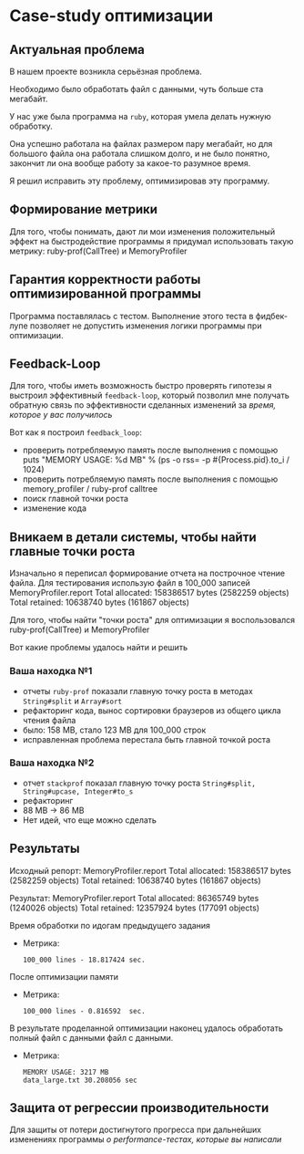 # Case-study оптимизации

## Актуальная проблема
В нашем проекте возникла серьёзная проблема.

Необходимо было обработать файл с данными, чуть больше ста мегабайт.

У нас уже была программа на `ruby`, которая умела делать нужную обработку.

Она успешно работала на файлах размером пару мегабайт, но для большого файла она работала слишком долго, и не было понятно, закончит ли она вообще работу за какое-то разумное время.

Я решил исправить эту проблему, оптимизировав эту программу.

## Формирование метрики
Для того, чтобы понимать, дают ли мои изменения положительный эффект на быстродействие программы я придумал использовать такую метрику: ruby-prof(CallTree) и MemoryProfiler
## Гарантия корректности работы оптимизированной программы
Программа поставлялась с тестом. Выполнение этого теста в фидбек-лупе позволяет не допустить изменения логики программы при оптимизации.

## Feedback-Loop
Для того, чтобы иметь возможность быстро проверять гипотезы я выстроил эффективный `feedback-loop`, который позволил мне получать обратную связь по эффективности сделанных изменений за *время, которое у вас получилось*

Вот как я построил `feedback_loop`:
- проверить потребляемую память после выполнения с помощью puts "MEMORY USAGE: %d MB" % (ps -o rss= -p #{Process.pid}.to_i / 1024)
- проверить потребляемую память после выполнения с помощью memory_profiler / ruby-prof calltree
- поиск главной точки роста
- изменение кода


## Вникаем в детали системы, чтобы найти главные точки роста
Изначально я переписал формирование отчета на построчное чтение файла.
Для тестирования использую файл в 100_000 записей
MemoryProfiler.report
Total allocated: 158386517 bytes (2582259 objects)
Total retained:  10638740 bytes (161867 objects)

Для того, чтобы найти "точки роста" для оптимизации я воспользовался ruby-prof(CallTree) и MemoryProfiler

Вот какие проблемы удалось найти и решить

### Ваша находка №1
- отчеты `ruby-prof` показали главную точку роста в методах `String#split` и  `Array#sort`
- рефакторинг кода, вынос сортировки браузеров из общего цикла чтения файла
- было: 158 MB, стало 123 MB для 100_000 строк
- исправленная проблема перестала быть главной точкой роста

### Ваша находка №2
- отчет `stackprof` показал главную точку роста `String#split, String#upcase, Integer#to_s`
- рефакторинг
- 88 MB -> 86 MB
- Нет идей, что еще можно сделать


## Результаты
Исходный репорт:
MemoryProfiler.report
Total allocated: 158386517 bytes (2582259 objects)
Total retained:  10638740 bytes (161867 objects)

Результат:
MemoryProfiler.report
Total allocated: 86365749 bytes (1240026 objects)
Total retained:  12357924 bytes (177091 objects)

Время обработки по идогам предыдущего задания
- Метрика:
   ```
  100_000 lines - 18.817424 sec.
  
После оптимизации памяти
- Метрика:
   ```
  100_000 lines - 0.816592  sec.

В результате проделанной оптимизации наконец удалось обработать полный файл с данными файл с данными.
- Метрика:
   ```
  MEMORY USAGE: 3217 MB
  data_large.txt 30.208056 sec

## Защита от регрессии производительности
Для защиты от потери достигнутого прогресса при дальнейших изменениях программы *о performance-тестах, которые вы написали*
